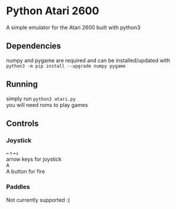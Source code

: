 # Python Atari 2600

A simple emulator for the Atari 2600 built with python3

## Dependencies

numpy and pygame are required and can be installed/updated with<br>
`python3 -m pip install --upgrade numpy pygame`

## Running

simply run `python3 atari.py`<br>
you will need roms to play games

## Controls

### Joystick
<kbd>←</kbd><kbd>↑</kbd><kbd>→</kbd><kbd>↓</kbd><br>
arrow keys for joystick<br>
<kbd>A</kbd><br>
A button for fire

### Paddles
Not currently supported :(

